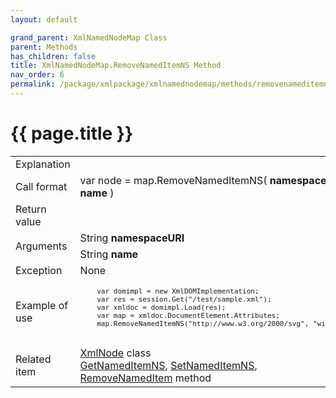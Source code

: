 ```yaml
---
layout: default

grand_parent: XmlNamedNodeMap Class
parent: Methods
has_children: false
title: XmlNamedNodeMap.RemoveNamedItemNS Method
nav_order: 6
permalink: /package/xmlpackage/xmlnamednodemap/methods/removenameditemns
---
```

# {{ page.title }}

<table>
  <tr>
    <td>Explanation</td>
    <td colspan="2"></td>
  </tr>
  <tr>
    <td>Call format</td>
    <td colspan="2">var node = map.RemoveNamedItemNS( <b>namespaceURI, name</b> )</td>
  </tr>
  <tr>
    <td>Return value</td>
    <td colspan="2"></td>
  </tr>  
  <tr>
    <td rowspan="2">Arguments</td>
    <td>String <b>namespaceURI</b></td>
    <td></td>
  </tr>
  <tr>
    <td>String <b>name</b></td>
    <td></td>
  </tr>
  <tr>
    <td>Exception</td>
    <td colspan="2">None</td>
  </tr>
  <tr>
    <td>Example of use</td>
    <td colspan="2"><code><pre>
    var domimpl = new XmlDOMImplementation;
    var res = session.Get("/test/sample.xml");
    var xmldoc = domimpl.Load(res);
    var map = xmldoc.DocumentElement.Attributes;
    map.RemoveNamedItemNS("http://www.w3.org/2000/svg", "width");
    </pre></code></td>
  </tr>
  <tr>
    <td>Related item</td>
    <td colspan="2"><a href="/package/xmlpackage/xmlnode">XmlNode</a> class<br><a href="/package/xmlpackage/xmlnamednodemap/methods/getnameditemns">GetNamedItemNS</a>, <a href="/package/xmlpackage/xmlnamednodemap/methods/setnameditemns">SetNamedItemNS</a>, <a href="/package/xmlpackage/xmlnamednodemap/methods/removenameditem">RemoveNamedItem</a> method</td>
  </tr>
</table>



